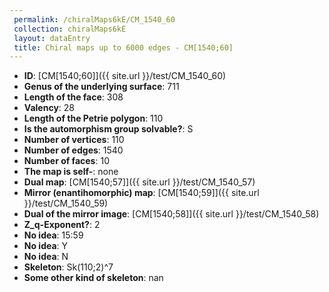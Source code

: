 ```yaml
--- 
 permalink: /chiralMaps6kE/CM_1540_60 
 collection: chiralMaps6kE
 layout: dataEntry
 title: Chiral maps up to 6000 edges - CM[1540;60]
---
```


- **ID**: [CM[1540;60]]({{ site.url }}/test/CM_1540_60)
- **Genus of the underlying surface**: 711
- **Length of the face**: 308
- **Valency**: 28
- **Length of the Petrie polygon**: 110
- **Is the automorphism group solvable?**: S
- **Number of vertices**: 110
- **Number of edges**: 1540
- **Number of faces**: 10
- **The map is self-**: none
- **Dual map**: [CM[1540;57]]({{ site.url }}/test/CM_1540_57)
- **Mirror (enantihomorphic) map**: [CM[1540;59]]({{ site.url }}/test/CM_1540_59)
- **Dual of the mirror image**: [CM[1540;58]]({{ site.url }}/test/CM_1540_58)
- **Z_q-Exponent?**: 2
- **No idea**:  15:59
- **No idea**: Y
- **No idea**: N
- **Skeleton**: Sk(110;2)^7
- **Some other kind of skeleton**: nan
